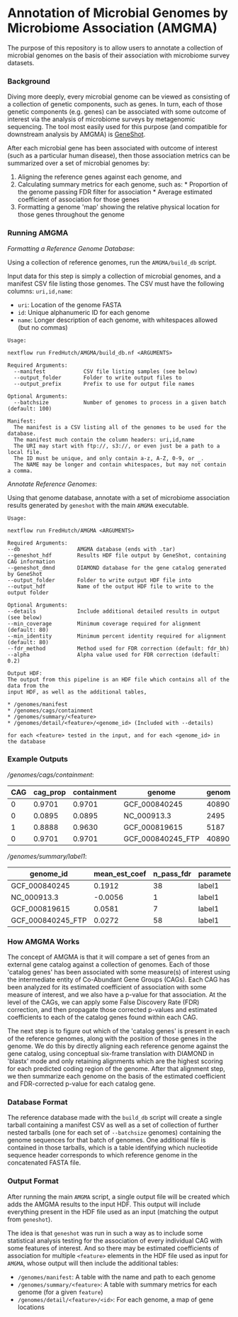 # Annotation of Microbial Genomes by Microbiome Association (AMGMA)

The purpose of this repository is to allow users to annotate a collection of
microbial genomes on the basis of their association with microbiome survey
datasets.

### Background

Diving more deeply, every microbial genome can be viewed as consisting of a
collection of genetic components, such as genes. In turn, each of those genetic
components (e.g. genes) can be associated with some outcome of interest via
the analysis of microbiome surveys by metagenomic sequencing. The tool most easily
used for this purpose (and compatible for downstream analysis by AMGMA) is
[GeneShot](https://www.github.com/Golob-Minot/GeneShot).

After each microbial gene has been associated with outcome of interest (such
as a particular human disease), then those association metrics can be summarized
over a set of microbial genomes by:

  1. Aligning the reference genes against each genome, and
  2. Calculating summary metrics for each genome, such as:
    * Proportion of the genome passing FDR filter for association
    * Average estimated coefficient of association for those genes
  3. Formatting a genome 'map' showing the relative physical location for those genes throughout the genome

### Running AMGMA

_Formatting a Reference Genome Database_:

Using a collection of reference genomes, run the `AMGMA/build_db` script.

Input data for this step is simply a collection of microbial genomes, and
a manifest CSV file listing those genomes. The CSV must have the following
columns: `uri,id,name`:

* `uri`: Location of the genome FASTA
* `id`: Unique alphanumeric ID for each genome
* `name`: Longer description of each genome, with whitespaces allowed (but no commas)

```
Usage:

nextflow run FredHutch/AMGMA/build_db.nf <ARGUMENTS>

Required Arguments:
  --manifest            CSV file listing samples (see below)
  --output_folder       Folder to write output files to
  --output_prefix       Prefix to use for output file names

Optional Arguments:
  --batchsize           Number of genomes to process in a given batch (default: 100)

Manifest:
  The manifest is a CSV listing all of the genomes to be used for the database.
  The manifest much contain the column headers: uri,id,name
  The URI may start with ftp://, s3://, or even just be a path to a local file.
  The ID must be unique, and only contain a-z, A-Z, 0-9, or _.
  The NAME may be longer and contain whitespaces, but may not contain a comma.
```

_Annotate Reference Genomes_:

Using that genome database, annotate with a set of microbiome association results
generated by `geneshot` with the main `AMGMA` executable.

```
Usage:

nextflow run FredHutch/AMGMA <ARGUMENTS>

Required Arguments:
--db                  AMGMA database (ends with .tar)
--geneshot_hdf        Results HDF file output by GeneShot, containing CAG information
--geneshot_dmnd       DIAMOND database for the gene catalog generated by GeneShot
--output_folder       Folder to write output HDF file into
--output_hdf          Name of the output HDF file to write to the output folder

Optional Arguments:
--details             Include additional detailed results in output (see below)
--min_coverage        Minimum coverage required for alignment (default: 80)
--min_identity        Minimum percent identity required for alignment (default: 80)
--fdr_method          Method used for FDR correction (default: fdr_bh)
--alpha               Alpha value used for FDR correction (default: 0.2)

Output HDF:
The output from this pipeline is an HDF file which contains all of the data from the
input HDF, as well as the additional tables,

* /genomes/manifest
* /genomes/cags/containment
* /genomes/summary/<feature>
* /genomes/detail/<feature>/<genome_id> (Included with --details)

for each <feature> tested in the input, and for each <genome_id> in the database
```

### Example Outputs

_/genomes/cags/containment_:

| CAG | cag_prop | containment | genome | genome_bases | genome_prop | n_genes |
| --- | --- | --- | --- | --- | --- | --- |
| 0 | 0.9701 | 0.9701 | GCF_000840245 | 40890 | 0.8430 | 65 |
| 0 | 0.0895 | 0.0895 | NC_000913.3 | 2495 | 0.0005 | 6 |
| 1 | 0.8888 | 0.9630 | GCF_000819615 | 5187 | 0.9630 | 8 |
| 0 | 0.9701 | 0.9701 | GCF_000840245_FTP | 40890 | 0.8430 | 65 |

_/genomes/summary/label1_:

| genome_id | mean_est_coef | n_pass_fdr | parameter | prop_pass_fdr | total_genes |
| --- | --- | --- | --- | --- | --- |
| GCF_000840245 | 0.1912 | 38 | label1 | 0.65 | 66 |
| NC_000913.3 | -0.0056 | 1 | label1 | 0.12 | 6 |
| GCF_000819615 | 0.0581 | 7 | label1 | 0.8 | 8 |
| GCF_000840245_FTP | 0.0272 | 58 | label1 | 0.84 | 66 |

### How AMGMA Works

The concept of AMGMA is that it will compare a set of genes from an external
gene catalog against a collection of genomes. Each of those 'catalog genes'
has been associated with some measure(s) of interest using the intermediate
entity of Co-Abundant Gene Groups (CAGs). Each CAG has been analyzed for its
estimated coefficient of association with some measure of interest, and we
also have a p-value for that association. At the level of the CAGs, we can
apply some False Discovery Rate (FDR) correction, and then propagate those
corrected p-values and estimated coefficients to each of the catalog genes
found within each CAG.

The next step is to figure out which of the 'catalog genes' is present in each
of the reference genomes, along with the position of those genes in the genome.
We do this by directly aligning each reference genome against the gene catalog,
using conceptual six-frame translation with DIAMOND in 'blastx' mode and only
retaining alignments which are the highest scoring for each predicted coding
region of the genome. After that alignment step, we then summarize each genome
on the basis of the estimated coefficient and FDR-corrected p-value for each
catalog gene.

### Database Format

The reference database made with the `build_db` script will create a single
tarball containing a manifest CSV as well as a set of collection of further
nested tarballs (one for each set of `--batchsize` genomes) containing the
genome sequences for that batch of genomes. One additional file is contained
in those tarballs, which is a table identifying which nucleotide sequence
header corresponds to which reference genome in the concatenated FASTA file.

### Output Format

After running the main `AMGMA` script, a single output file will be created
which adds the AMGMA results to the input HDF. This output will include 
everything present in the HDF file used as an input (matching the output from
`geneshot`). 

The idea is that `geneshot` was run in such a way as to include some statistical
analysis testing for the association of every individual CAG with some features
of interest. And so there may be estimated coefficients of association for
multiple `<feature>` elements in the HDF file used as input for `AMGMA`, whose
output will then include the additional tables:

* `/genomes/manifest`: A table with the name and path to each genome
* `/genomes/summary/<feature>`: A table with summary metrics for each genome (for a given `feature`)
* `/genomes/detail/<feature>/<id>`: For each genome, a map of gene locations
